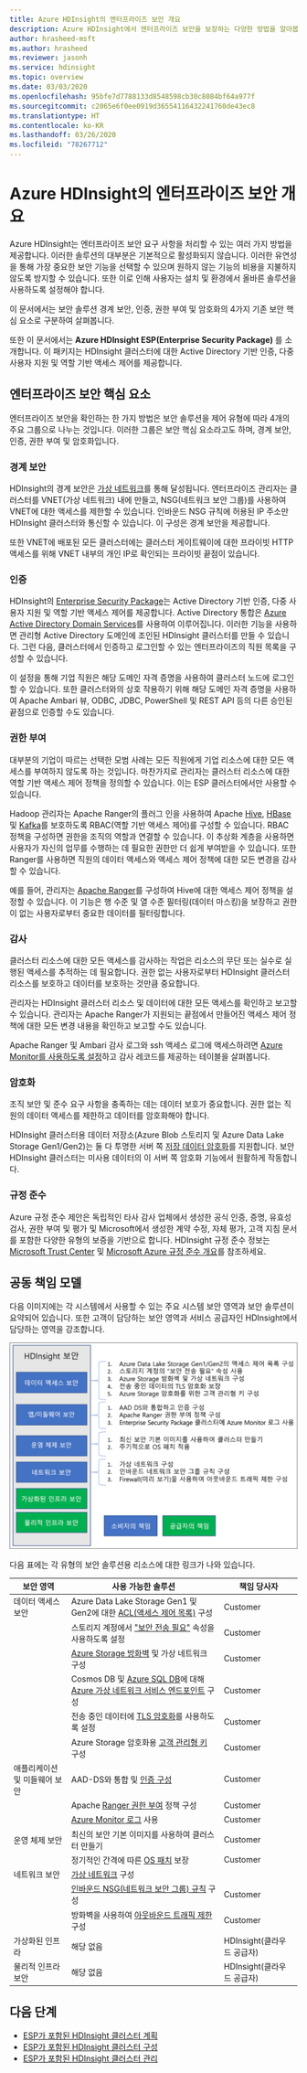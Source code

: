 ```yaml
---
title: Azure HDInsight의 엔터프라이즈 보안 개요
description: Azure HDInsight에서 엔터프라이즈 보안을 보장하는 다양한 방법을 알아봅니다.
author: hrasheed-msft
ms.author: hrasheed
ms.reviewer: jasonh
ms.service: hdinsight
ms.topic: overview
ms.date: 03/03/2020
ms.openlocfilehash: 95bfe7d7788133d8548598cb30c8084bf64a977f
ms.sourcegitcommit: c2065e6f0ee0919d36554116432241760de43ec8
ms.translationtype: HT
ms.contentlocale: ko-KR
ms.lasthandoff: 03/26/2020
ms.locfileid: "78267712"
---
```

# <a name="overview-of-enterprise-security-in-azure-hdinsight"></a>Azure HDInsight의 엔터프라이즈 보안 개요

Azure HDInsight는 엔터프라이즈 보안 요구 사항을 처리할 수 있는 여러 가지 방법을 제공합니다. 이러한 솔루션의 대부분은 기본적으로 활성화되지 않습니다. 이러한 유연성을 통해 가장 중요한 보안 기능을 선택할 수 있으며 원하지 않는 기능의 비용을 지불하지 않도록 방지할 수 있습니다. 또한 이로 인해 사용자는 설치 및 환경에서 올바른 솔루션을 사용하도록 설정해야 합니다.

이 문서에서는 보안 솔루션 경계 보안, 인증, 권한 부여 및 암호화의 4가지 기존 보안 핵심 요소로 구분하여 살펴봅니다.

또한 이 문서에서는 **Azure HDInsight ESP(Enterprise Security Package)** 를 소개합니다. 이 패키지는 HDInsight 클러스터에 대한 Active Directory 기반 인증, 다중 사용자 지원 및 역할 기반 액세스 제어를 제공합니다.

## <a name="enterprise-security-pillars"></a>엔터프라이즈 보안 핵심 요소

엔터프라이즈 보안을 확인하는 한 가지 방법은 보안 솔루션을 제어 유형에 따라 4개의 주요 그룹으로 나누는 것입니다. 이러한 그룹은 보안 핵심 요소라고도 하며, 경계 보안, 인증, 권한 부여 및 암호화입니다.

### <a name="perimeter-security"></a>경계 보안

HDInsight의 경계 보안은 [가상 네트워크](../hdinsight-plan-virtual-network-deployment.md)를 통해 달성됩니다. 엔터프라이즈 관리자는 클러스터를 VNET(가상 네트워크) 내에 만들고, NSG(네트워크 보안 그룹)를 사용하여 VNET에 대한 액세스를 제한할 수 있습니다. 인바운드 NSG 규칙에 허용된 IP 주소만 HDInsight 클러스터와 통신할 수 있습니다. 이 구성은 경계 보안을 제공합니다.

또한 VNET에 배포된 모든 클러스터에는 클러스터 게이트웨이에 대한 프라이빗 HTTP 액세스를 위해 VNET 내부의 개인 IP로 확인되는 프라이빗 끝점이 있습니다.

### <a name="authentication"></a>인증

HDInsight의 [Enterprise Security Package](apache-domain-joined-architecture.md)는 Active Directory 기반 인증, 다중 사용자 지원 및 역할 기반 액세스 제어를 제공합니다. Active Directory 통합은 [Azure Active Directory Domain Services](../../active-directory-domain-services/overview.md)를 사용하여 이루어집니다. 이러한 기능을 사용하면 관리형 Active Directory 도메인에 조인된 HDInsight 클러스터를 만들 수 있습니다. 그런 다음, 클러스터에서 인증하고 로그인할 수 있는 엔터프라이즈의 직원 목록을 구성할 수 있습니다.

이 설정을 통해 기업 직원은 해당 도메인 자격 증명을 사용하여 클러스터 노드에 로그인할 수 있습니다. 또한 클러스터와의 상호 작용하기 위해 해당 도메인 자격 증명을 사용하여 Apache Ambari 뷰, ODBC, JDBC, PowerShell 및 REST API 등의 다른 승인된 끝점으로 인증할 수도 있습니다.

### <a name="authorization"></a>권한 부여

대부분의 기업이 따르는 선택한 모범 사례는 모든 직원에게 기업 리소스에 대한 모든 액세스를 부여하지 않도록 하는 것입니다. 마찬가지로 관리자는 클러스터 리소스에 대한 역할 기반 액세스 제어 정책을 정의할 수 있습니다. 이는 ESP 클러스터에서만 사용할 수 있습니다.

Hadoop 관리자는 Apache Ranger의 플러그 인을 사용하여 Apache [Hive](apache-domain-joined-run-hive.md), [HBase](apache-domain-joined-run-hbase.md) 및 [Kafka](apache-domain-joined-run-kafka.md)를 보호하도록 RBAC(역할 기반 액세스 제어)를 구성할 수 있습니다. RBAC 정책을 구성하면 권한을 조직의 역할과 연결할 수 있습니다. 이 추상화 계층을 사용하면 사용자가 자신의 업무를 수행하는 데 필요한 권한만 더 쉽게 부여받을 수 있습니다. 또한 Ranger를 사용하면 직원의 데이터 액세스와 액세스 제어 정책에 대한 모든 변경을 감사할 수 있습니다.

예를 들어, 관리자는 [Apache Ranger](https://ranger.apache.org/)를 구성하여 Hive에 대한 액세스 제어 정책을 설정할 수 있습니다. 이 기능은 행 수준 및 열 수준 필터링(데이터 마스킹)을 보장하고 권한이 없는 사용자로부터 중요한 데이터를 필터링합니다.

### <a name="auditing"></a>감사

클러스터 리소스에 대한 모든 액세스를 감사하는 작업은 리소스의 무단 또는 실수로 실행된 액세스를 추적하는 데 필요합니다. 권한 없는 사용자로부터 HDInsight 클러스터 리소스를 보호하고 데이터를 보호하는 것만큼 중요합니다.

관리자는 HDInsight 클러스터 리소스 및 데이터에 대한 모든 액세스를 확인하고 보고할 수 있습니다. 관리자는 Apache Ranger가 지원되는 끝점에서 만들어진 액세스 제어 정책에 대한 모든 변경 내용을 확인하고 보고할 수도 있습니다.

Apache Ranger 및 Ambari 감사 로그와 ssh 액세스 로그에 액세스하려면 [Azure Monitor를 사용하도록 설정](../hdinsight-hadoop-oms-log-analytics-tutorial.md#cluster-auditing)하고 감사 레코드를 제공하는 테이블을 살펴봅니다.

### <a name="encryption"></a>암호화

조직 보안 및 준수 요구 사항을 충족하는 데는 데이터 보호가 중요합니다. 권한 없는 직원의 데이터 액세스를 제한하고 데이터를 암호화해야 합니다.

HDInsight 클러스터용 데이터 저장소(Azure Blob 스토리지 및 Azure Data Lake Storage Gen1/Gen2)는 둘 다 투명한 서버 쪽 [저장 데이터 암호화](../../storage/common/storage-service-encryption.md)를 지원합니다. 보안 HDInsight 클러스터는 미사용 데이터의 이 서버 쪽 암호화 기능에서 원활하게 작동합니다.

### <a name="compliance"></a>규정 준수

Azure 규정 준수 제안은 독립적인 타사 감사 업체에서 생성한 공식 인증, 증명, 유효성 검사, 권한 부여 및 평가 및 Microsoft에서 생성한 계약 수정, 자체 평가, 고객 지침 문서를 포함한 다양한 유형의 보증을 기반으로 합니다. HDInsight 규정 준수 정보는 [Microsoft Trust Center](https://www.microsoft.com/trust-center) 및 [Microsoft Azure 규정 준수 개요](https://gallery.technet.microsoft.com/Overview-of-Azure-c1be3942)를 참조하세요.

## <a name="shared-responsibility-model"></a>공동 책임 모델

다음 이미지에는 각 시스템에서 사용할 수 있는 주요 시스템 보안 영역과 보안 솔루션이 요약되어 있습니다. 또한 고객이 담당하는 보안 영역과 서비스 공급자인 HDInsight에서 담당하는 영역을 강조합니다.

![HDInsight 공유 책임 다이어그램](./media/hdinsight-security-overview/hdinsight-shared-responsibility.png)

다음 표에는 각 유형의 보안 솔루션용 리소스에 대한 링크가 나와 있습니다.

| 보안 영역 | 사용 가능한 솔루션 | 책임 당사자 |
|---|---|---|
| 데이터 액세스 보안 | Azure Data Lake Storage Gen1 및 Gen2에 대한 [ACL(액세스 제어 목록)](../../storage/blobs/data-lake-storage-access-control.md) 구성  | Customer |
|  | 스토리지 계정에서 ["보안 전송 필요"](../../storage/common/storage-require-secure-transfer.md) 속성을 사용하도록 설정 | Customer |
|  | [Azure Storage 방화벽](../../storage/common/storage-network-security.md) 및 가상 네트워크 구성 | Customer |
|  | Cosmos DB 및 [Azure SQL DB](https://docs.microsoft.com/azure/virtual-network/virtual-network-service-endpoints-overview)에 대해 [Azure 가상 네트워크 서비스 엔드포인트](https://docs.microsoft.com/azure/sql-database/sql-database-vnet-service-endpoint-rule-overview) 구성 | Customer |
|  | 전송 중인 데이터에 [TLS 암호화](../../storage/common/storage-security-tls.md)를 사용하도록 설정 | Customer |
|  | Azure Storage 암호화용 [고객 관리형 키](../../storage/common/storage-encryption-keys-portal.md) 구성 | Customer |
| 애플리케이션 및 미들웨어 보안 | AAD-DS와 통합 및 [인증 구성](apache-domain-joined-configure-using-azure-adds.md) | Customer |
|  | Apache [Ranger 권한 부여](apache-domain-joined-run-hive.md) 정책 구성 | Customer |
|  | [Azure Monitor 로그](../hdinsight-hadoop-oms-log-analytics-tutorial.md) 사용 | Customer |
| 운영 체제 보안 | 최신의 보안 기본 이미지를 사용하여 클러스터 만들기 | Customer |
|  | 정기적인 간격에 따른 [OS 패치](../hdinsight-os-patching.md) 보장 | Customer |
| 네트워크 보안 | [가상 네트워크](../hdinsight-plan-virtual-network-deployment.md) 구성 |
|  | [인바운드 NSG(네트워크 보안 그룹) 규칙](../hdinsight-plan-virtual-network-deployment.md#networktraffic) 구성 | Customer |
|  | 방화벽을 사용하여 [아웃바운드 트래픽 제한](../hdinsight-restrict-outbound-traffic.md) 구성 | Customer |
| 가상화된 인프라 | 해당 없음 | HDInsight(클라우드 공급자) |
| 물리적 인프라 보안 | 해당 없음 | HDInsight(클라우드 공급자) |

## <a name="next-steps"></a>다음 단계

* [ESP가 포함된 HDInsight 클러스터 계획](apache-domain-joined-architecture.md)
* [ESP가 포함된 HDInsight 클러스터 구성](apache-domain-joined-configure.md)
* [ESP가 포함된 HDInsight 클러스터 관리](apache-domain-joined-manage.md)
